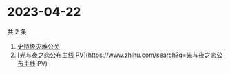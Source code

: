 # 2023-04-22

共 2 条

<!-- BEGIN ZHIHUSEARCH -->
<!-- 最后更新时间 Sat Apr 22 2023 08:34:01 GMT+0800 (China Standard Time) -->
1. [史诗级灾难公关](https://www.zhihu.com/search?q=史诗级灾难公关)
1. [光与夜之恋公布主线 PV](https://www.zhihu.com/search?q=光与夜之恋公布主线 PV)
<!-- END ZHIHUSEARCH -->
